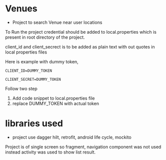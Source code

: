 # Venues
- Project to search Venue near user locations

To Run the project credential should be added to local.properties which is present in root directory of the project.

client_id and client_secrect is to be added as plain text with out quotes in local properties files

Here is example with dummy token,

```
CLIENT_ID=DUMMY_TOKEN

CLIENT_SECRET=DUMMY_TOKEN
```

Follow two step
1. Add code snippet to local.properties file
2. replace DUMMY_TOKEN with actual token



# libraries used

- project use dagger hilt, retrofit, android life cycle, mockito 

Project is of single screen so fragment, navigation component was not used instead activity was used to show list result. 
